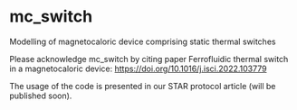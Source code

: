 # mc_switch
Modelling of magnetocaloric device comprising static thermal switches

Please acknowledge mc_switch by citing paper Ferrofluidic thermal switch in a magnetocaloric device: https://doi.org/10.1016/j.isci.2022.103779

The usage of the code is presented in our STAR protocol article (will be published soon).
